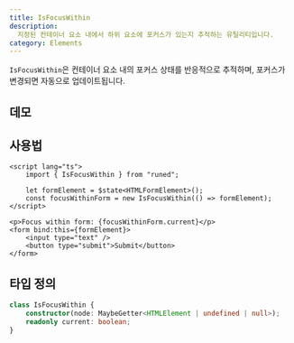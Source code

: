 ```yaml
---
title: IsFocusWithin
description:
  지정된 컨테이너 요소 내에서 하위 요소에 포커스가 있는지 추적하는 유틸리티입니다.
category: Elements
---
```


<script>
import Demo from '$lib/components/demos/is-focus-within.svelte';
</script>

`IsFocusWithin`은 컨테이너 요소 내의 포커스 상태를 반응적으로 추적하며, 포커스가 변경되면 자동으로 업데이트됩니다.

## 데모

<Demo />

## 사용법

```svelte
<script lang="ts">
	import { IsFocusWithin } from "runed";

	let formElement = $state<HTMLFormElement>();
	const focusWithinForm = new IsFocusWithin(() => formElement);
</script>

<p>Focus within form: {focusWithinForm.current}</p>
<form bind:this={formElement}>
	<input type="text" />
	<button type="submit">Submit</button>
</form>
```

## 타입 정의

```ts
class IsFocusWithin {
	constructor(node: MaybeGetter<HTMLElement | undefined | null>);
	readonly current: boolean;
}
```
